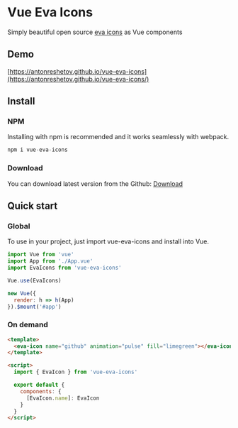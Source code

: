 # Vue Eva Icons

Simply beautiful open source [eva icons](https://akveo.github.io/eva-icons) as Vue components

## Demo

[https://antonreshetov.github.io/vue-eva-icons](https://antonreshetov.github.io/vue-eva-icons/)

## Install

### NPM

Installing with npm is recommended and it works seamlessly with webpack.

```js
npm i vue-eva-icons
```

### Download

You can download latest version from the Github: [Download](https://github.com/antonreshetov/vue-eva-icons)

## Quick start

### Global

To use in your project, just import vue-eva-icons and install into Vue.

```js
import Vue from 'vue'
import App from './App.vue'
import EvaIcons from 'vue-eva-icons'

Vue.use(EvaIcons)

new Vue({
  render: h => h(App)
}).$mount('#app')
```

### On demand

```html
<template>
  <eva-icon name="github" animation="pulse" fill="limegreen"></eva-icon>
</template>

<script>
  import { EvaIcon } from 'vue-eva-icons'

  export default {
    components: {
      [EvaIcon.name]: EvaIcon
    }
  }
</script>
```

